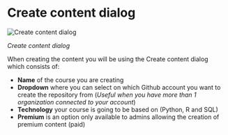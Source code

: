 # Create content dialog

![Create content dialog](/images/interface/create-content-dialog.png)  

*Create content dialog*

When creating the content you will be using the Create content dialog which consists of:

- **Name** of the course you are creating
- **Dropdown** where you can select on which Github account you want to create the repository from (*Useful when you have more than 1 organization connected to your account*)
- **Technology** your course is going to be based on (Python, R and SQL)
- **Premium** is an option only available to admins allowing the creation of premium content (paid)

